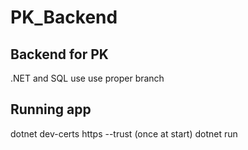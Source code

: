 # PK_Backend

## Backend for PK

.NET and SQL use
use proper branch

## Running app

dotnet dev-certs https --trust (once at start)
dotnet run
